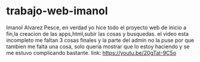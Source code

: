# trabajo-web-imanol
Imanol Alvarez Pesce, en verdad yo hice todo el proyecto web de inicio a fin,la creacion de las apps,html,subir las cosas y busquedas.
el video esta incompleto me faltan 3 cosas finales y la parte del admin no la puse por que tambien me falta una cosa, solo queria mostrar que lo estoy haciendo y se me estuvo complicando bastante.
link: https://youtu.be/20gTaI-9C5o

